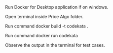 Run Docker for Desktop application if on windows.

Open terminal inside Price Algo folder.

Run command docker build -t codekata .

Run command docker run codekata

Observe the output in the terminal for test cases.